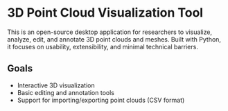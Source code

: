   # 3D Point Cloud Visualization Tool

  This is an open-source desktop application for researchers to visualize, analyze, edit, and annotate 3D point clouds and meshes. Built with Python, it focuses on usability, extensibility, and minimal technical barriers.

  ## Goals
  - Interactive 3D visualization
  - Basic editing and annotation tools
  - Support for importing/exporting point clouds (CSV format)
